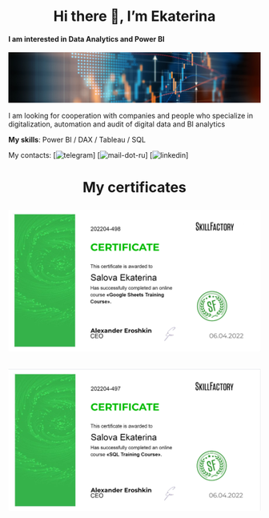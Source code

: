 <h1 align="center">Hi there 👋, I’m Ekaterina</a>


#### I am interested in Data Analytics and Power BI
![I am interested in Data Analytics and Power BI](https://github.com/SalveDA/Hello/blob/main/hero-banner.jpg)

I am looking for cooperation with companies and people who specialize in digitalization, automation and audit of digital data and BI analytics

**My skills**: Power BI / DAX / Tableau / SQL

My contacts: 
[<img src='https://cdn.jsdelivr.net/npm/simple-icons@3.0.1/icons/telegram.svg' alt='telegram' height='40'>]
[<img src='https://cdn.jsdelivr.net/npm/simple-icons@3.0.1/icons/mail-dot-ru.svg' alt='mail-dot-ru' height='40'>]
[<img src='https://cdn.jsdelivr.net/npm/simple-icons@3.0.1/icons/linkedin.svg' alt='linkedin' height='40'>]


<!---
SalveDA/SalveDA is a ✨ special ✨ repository because its `README.md` (this file) appears on your GitHub profile.
You can click the Preview link to take a look at your changes.
--->

<h1 align="center">My certificates</a>



![1](https://github.com/SalveDA/Hello/blob/main/Google_sheets.png)

![2](https://github.com/SalveDA/Hello/blob/main/SQL.png)



